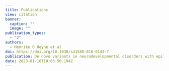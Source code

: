 ```yaml
---
title: Publications
view: citation
banner:
  caption: ""
  image: ""
publication_types:
  - "2"
authors:
  - Henrike O Heyne et al
doi: https://doi.org/10.1038/s41588-018-0143-7
publication: De novo variants in neurodevelopmental disorders with epilepsy
date: 2023-01-16T10:05:50.194Z
---
```

